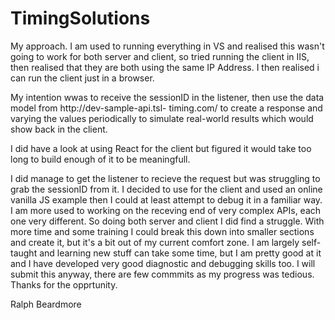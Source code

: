 # TimingSolutions
My approach. I am used to running everything in VS and realised this wasn't going to work for both server and client, so tried running the client in IIS, then realised that they are both using the same IP Address. I then realised i can run the client just in a browser.

My intention wwas to receive the sessionID in the listener, then use the data model from http://dev-sample-api.tsl- timing.com/ to create a response and varying the values periodically to simulate real-world results which would show back in the client.

I did have a look at using React for the client but figured it would take too long to build enough of it to be meaningfull.

I did manage to get the listener to recieve the request but was struggling to grab the sessionID from it. I decided to use for the client and used an online vanilla JS example then I could at least attempt to debug it in a familiar way. I am more used to working on the receving end of very complex APIs, each one very different. So doing both server and client I did find a struggle. With more time and some training I could break this down into smaller sections and create it, but it's a bit out of my current comfort zone. I am largely self-taught and learning new stuff can take some time, but I am pretty good at it and I have developed very good diagnostic and debugging skills too. I will submit this anyway, there are few commmits as my progress was tedious. Thanks for the opprtunity.

Ralph Beardmore

